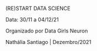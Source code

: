 (RE)START DATA SCIENCE

Data: 30/11 a 04/12/21 

Organizado por Data Girls Neuron

Nathália Santiago | Dezembro/2021
